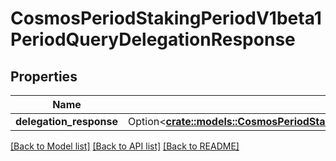 # CosmosPeriodStakingPeriodV1beta1PeriodQueryDelegationResponse

## Properties

Name | Type | Description | Notes
------------ | ------------- | ------------- | -------------
**delegation_response** | Option<[**crate::models::CosmosPeriodStakingPeriodV1beta1PeriodDelegationResponse**](cosmos.staking.v1beta1.DelegationResponse.md)> |  | [optional]

[[Back to Model list]](../README.md#documentation-for-models) [[Back to API list]](../README.md#documentation-for-api-endpoints) [[Back to README]](../README.md)



